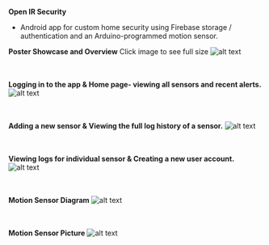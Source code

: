**Open IR Security**

* Android app for custom home security using Firebase storage / authentication and an Arduino-programmed motion sensor.



**Poster Showcase and Overview** Click image to see full size
![alt text](https://raw.githubusercontent.com/prestondcarroll/projects/master/school/Open%20IR%20Security/CSCI%20412%20-%20Mobile%20Device%20Poster.jpg)
  <br/> <br/> <br/>

**Logging in to the app & Home page- viewing all sensors and recent alerts.**
![alt text](https://raw.githubusercontent.com/prestondcarroll/projects/master/school/Open%20IR%20Security/screen_shots_1.png)
  <br/> <br/> <br/>

**Adding a new sensor & Viewing the full log history of a sensor.**
![alt text](https://raw.githubusercontent.com/prestondcarroll/projects/master/school/Open%20IR%20Security/screenshots_2.png)
  <br/> <br/> <br/>

**Viewing logs for individual sensor & Creating a new user account.**
![alt text](https://raw.githubusercontent.com/prestondcarroll/projects/master/school/Open%20IR%20Security/screenshots_3.png)
  <br/> <br/> <br/>

**Motion Sensor Diagram**
![alt text](https://raw.githubusercontent.com/prestondcarroll/projects/master/school/Open%20IR%20Security/motion_sensor.png)
  <br/> <br/> <br/>

**Motion Sensor Picture**
![alt text](https://raw.githubusercontent.com/prestondcarroll/projects/master/school/Open%20IR%20Security/motion_sensor_pic.jpg)
  <br/> <br/> <br/>
